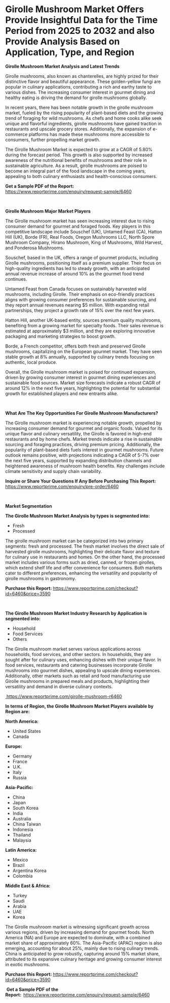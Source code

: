 <p><h1>Girolle Mushroom Market Offers Provide Insightful Data for the Time Period from 2025 to 2032 and also Provide Analysis Based on Application, Type, and Region</h1></p><p><strong>Girolle Mushroom Market Analysis and Latest Trends</strong></p>
<p><p>Girolle mushrooms, also known as chanterelles, are highly prized for their distinctive flavor and beautiful appearance. These golden-yellow fungi are popular in culinary applications, contributing a rich and earthy taste to various dishes. The increasing consumer interest in gourmet dining and healthy eating is driving the demand for girolle mushrooms globally.</p><p>In recent years, there has been notable growth in the girolle mushroom market, fueled by the rising popularity of plant-based diets and the growing trend of foraging for wild mushrooms. As chefs and home cooks alike seek unique and flavorful ingredients, girolle mushrooms have gained traction in restaurants and upscale grocery stores. Additionally, the expansion of e-commerce platforms has made these mushrooms more accessible to consumers, further propelling market growth.</p><p>The Girolle Mushroom Market is expected to grow at a CAGR of 5.80% during the forecast period. This growth is also supported by increased awareness of the nutritional benefits of mushrooms and their role in sustainable agriculture. As a result, girolle mushrooms are poised to become an integral part of the food landscape in the coming years, appealing to both culinary enthusiasts and health-conscious consumers.</p></p>
<p><strong>Get a Sample PDF of the Report:&nbsp;</strong> <a href="https://www.reportprime.com/enquiry/request-sample/6460?utm_campaign=4437&utm_medium=2&utm_source=Github&utm_content=ia&utm_term=15052025&utm_id=girolle-mushroom">https://www.reportprime.com/enquiry/request-sample/6460</a></p>
<p>&nbsp;</p>
<p><strong>Girolle Mushroom Major Market Players</strong></p>
<p><p>The Girolle mushroom market has seen increasing interest due to rising consumer demand for gourmet and foraged foods. Key players in this competitive landscape include Souschef (UK), Untamed Feast (CA), Hatton Hill (UK), Borde (FR), Real Foods, Oregon Mushrooms LLC, North Spore Mushroom Company, Hirano Mushroom, King of Mushrooms, Wild Harvest, and Ponderosa Mushrooms.</p><p>Souschef, based in the UK, offers a range of gourmet products, including Girolle mushrooms, positioning itself as a premium supplier. Their focus on high-quality ingredients has led to steady growth, with an anticipated annual revenue increase of around 10% as the gourmet food trend continues.</p><p>Untamed Feast from Canada focuses on sustainably harvested wild mushrooms, including Girolle. Their emphasis on eco-friendly practices aligns with growing consumer preferences for sustainable sourcing, and they report annual revenues nearing $5 million. With expanding retail partnerships, they project a growth rate of 15% over the next few years.</p><p>Hatton Hill, another UK-based entity, sources premium quality mushrooms, benefiting from a growing market for specialty foods. Their sales revenue is estimated at approximately $3 million, and they are exploring innovative packaging and marketing strategies to boost growth.</p><p>Borde, a French competitor, offers both fresh and preserved Girolle mushrooms, capitalizing on the European gourmet market. They have seen stable growth at 8% annually, supported by culinary trends focusing on authentic, local produce.</p><p>Overall, the Girolle mushroom market is poised for continued expansion, driven by growing consumer interest in gourmet dining experiences and sustainable food sources. Market size forecasts indicate a robust CAGR of around 12% in the next five years, highlighting the potential for substantial growth for established players and new entrants alike.</p></p>
<p>&nbsp;</p>
<p><strong>What Are The Key Opportunities For Girolle Mushroom Manufacturers?</strong></p>
<p><p>The Girolle mushroom market is experiencing notable growth, propelled by increasing consumer demand for gourmet and organic foods. Valued for its unique flavor and culinary versatility, the Girolle is favored in high-end restaurants and by home chefs. Market trends indicate a rise in sustainable sourcing and foraging practices, driving premium pricing. Additionally, the popularity of plant-based diets fuels interest in gourmet mushrooms. Future outlook remains positive, with projections indicating a CAGR of 5-7% over the next five years, supported by expanding distribution channels and heightened awareness of mushroom health benefits. Key challenges include climate sensitivity and supply chain variability.</p></p>
<p><strong>Inquire or Share Your Questions If Any Before Purchasing This Report:</strong> <a href="https://www.reportprime.com/enquiry/pre-order/6460?utm_campaign=4437&utm_medium=2&utm_source=Github&utm_content=ia&utm_term=15052025&utm_id=girolle-mushroom">https://www.reportprime.com/enquiry/pre-order/6460</a></p>
<p>&nbsp;</p>
<p><strong>Market Segmentation</strong></p>
<p><strong>The Girolle Mushroom Market Analysis by types is segmented into:</strong></p>
<p><ul><li>Fresh</li><li>Processed</li></ul></p>
<p><p>The girolle mushroom market can be categorized into two primary segments: fresh and processed. The fresh market involves the direct sale of harvested girolle mushrooms, highlighting their delicate flavor and texture for culinary use in restaurants and homes. On the other hand, the processed market includes various forms such as dried, canned, or frozen girolles, which extend shelf life and offer convenience for consumers. Both markets cater to different preferences, enhancing the versatility and popularity of girolle mushrooms in gastronomy.</p></p>
<p><strong>Purchase this Report:&nbsp;</strong><a href="https://www.reportprime.com/checkout?id=6460&price=3590&utm_campaign=4437&utm_medium=2&utm_source=Github&utm_content=ia&utm_term=15052025&utm_id=girolle-mushroom">https://www.reportprime.com/checkout?id=6460&price=3590</a></p>
<p>&nbsp;</p>
<p><strong>The Girolle Mushroom Market Industry Research by Application is segmented into:</strong></p>
<p><ul><li>Household</li><li>Food Services</li><li>Others</li></ul></p>
<p><p>The Girolle mushroom market serves various applications across households, food services, and other sectors. In households, they are sought after for culinary uses, enhancing dishes with their unique flavor. In food services, restaurants and catering businesses incorporate Girolle mushrooms into gourmet dishes, appealing to upscale dining experiences. Additionally, other markets such as retail and food manufacturing use Girolle mushrooms in prepared meals and products, highlighting their versatility and demand in diverse culinary contexts.</p></p>
<p><a href="https://www.reportprime.com/girolle-mushroom-r6460?utm_campaign=4437&utm_medium=2&utm_source=Github&utm_content=ia&utm_term=15052025&utm_id=girolle-mushroom">&nbsp;https://www.reportprime.com/girolle-mushroom-r6460</a></p>
<p><strong>In terms of Region, the Girolle Mushroom Market Players available by Region are:</strong></p>
<p>
    <p> <strong> North America: </strong>
        <ul>
            <li>United States</li>
            <li>Canada</li>
        </ul>
        </p> 
    <p> <strong> Europe: </strong>
        <ul>
            <li>Germany</li>
            <li>France</li>
            <li>U.K.</li>
            <li>Italy</li>
            <li>Russia</li>
        </ul>
        </p> 
    <p> <strong> Asia-Pacific: </strong>
        <ul>
            <li>China</li>
            <li>Japan</li>
            <li>South Korea</li>
            <li>India</li>
            <li>Australia</li>
            <li>China Taiwan</li>
            <li>Indonesia</li>
            <li>Thailand</li>
            <li>Malaysia</li>
        </ul>
        </p> 
    <p> <strong> Latin America: </strong>
        <ul>
            <li>Mexico</li>
            <li>Brazil</li>
            <li>Argentina Korea</li>
            <li>Colombia</li>
        </ul>
        </p> 
    <p> <strong> Middle East & Africa: </strong>
        <ul>
            <li>Turkey</li>
            <li>Saudi</li>
            <li>Arabia</li>
            <li>UAE</li>
            <li>Korea</li>
        </ul>
    </p>
    </p>
<p><p>The Girolle mushroom market is witnessing significant growth across various regions, driven by increasing demand for gourmet foods. North America (NA) and Europe are expected to dominate, with a combined market share of approximately 60%. The Asia-Pacific (APAC) region is also emerging, accounting for about 25%, mainly due to rising culinary trends. China is anticipated to grow robustly, capturing around 15% market share, attributed to its expansive culinary heritage and growing consumer interest in exotic mushrooms.</p></p>
<p><strong>Purchase this Report: </strong><a href="https://www.reportprime.com/checkout?id=6460&price=3590&utm_campaign=4437&utm_medium=2&utm_source=Github&utm_content=ia&utm_term=15052025&utm_id=girolle-mushroom">https://www.reportprime.com/checkout?id=6460&price=3590</a></p>
<p>&nbsp;<strong>Get a Sample PDF of the Report:&nbsp;&nbsp;</strong><a href="https://www.reportprime.com/enquiry/request-sample/6460?utm_campaign=4437&utm_medium=2&utm_source=Github&utm_content=ia&utm_term=15052025&utm_id=girolle-mushroom">https://www.reportprime.com/enquiry/request-sample/6460</a></p>
<p><strong></strong></p>
<p><p></p><p></p><p></p></p>